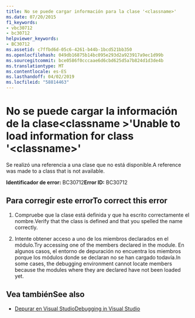 ```yaml
---
title: No se puede cargar información para la clase '<classname>'
ms.date: 07/20/2015
f1_keywords:
- vbc30712
- bc30712
helpviewer_keywords:
- BC30712
ms.assetid: c7ffbd6d-05c6-4261-b44b-1bcd521bb350
ms.openlocfilehash: 049db16875b14bc095e293d2a923917a9ec1d99b
ms.sourcegitcommit: bce0586f0cccaae6d6cbd625d5a7b824d1d3de4b
ms.translationtype: MT
ms.contentlocale: es-ES
ms.lasthandoff: 04/02/2019
ms.locfileid: "58814463"
---
```

# <a name="unable-to-load-information-for-class-classname"></a><span data-ttu-id="ba8db-102">No se puede cargar la información de la clase\<classname >'</span><span class="sxs-lookup"><span data-stu-id="ba8db-102">Unable to load information for class '\<classname>'</span></span>
<span data-ttu-id="ba8db-103">Se realizó una referencia a una clase que no está disponible.</span><span class="sxs-lookup"><span data-stu-id="ba8db-103">A reference was made to a class that is not available.</span></span>  
  
 <span data-ttu-id="ba8db-104">**Identificador de error:** BC30712</span><span class="sxs-lookup"><span data-stu-id="ba8db-104">**Error ID:** BC30712</span></span>  
  
## <a name="to-correct-this-error"></a><span data-ttu-id="ba8db-105">Para corregir este error</span><span class="sxs-lookup"><span data-stu-id="ba8db-105">To correct this error</span></span>  
  
1.  <span data-ttu-id="ba8db-106">Compruebe que la clase está definida y que ha escrito correctamente el nombre.</span><span class="sxs-lookup"><span data-stu-id="ba8db-106">Verify that the class is defined and that you spelled the name correctly.</span></span>  
  
2.  <span data-ttu-id="ba8db-107">Intente obtener acceso a uno de los miembros declarados en el módulo.</span><span class="sxs-lookup"><span data-stu-id="ba8db-107">Try accessing one of the members declared in the module.</span></span> <span data-ttu-id="ba8db-108">En algunos casos, el entorno de depuración no encuentra los miembros porque los módulos donde se declaran no se han cargado todavía.</span><span class="sxs-lookup"><span data-stu-id="ba8db-108">In some cases, the debugging environment cannot locate members because the modules where they are declared have not been loaded yet.</span></span>  
  
## <a name="see-also"></a><span data-ttu-id="ba8db-109">Vea también</span><span class="sxs-lookup"><span data-stu-id="ba8db-109">See also</span></span>

- [<span data-ttu-id="ba8db-110">Depurar en Visual Studio</span><span class="sxs-lookup"><span data-stu-id="ba8db-110">Debugging in Visual Studio</span></span>](/visualstudio/debugger/debugging-in-visual-studio)
